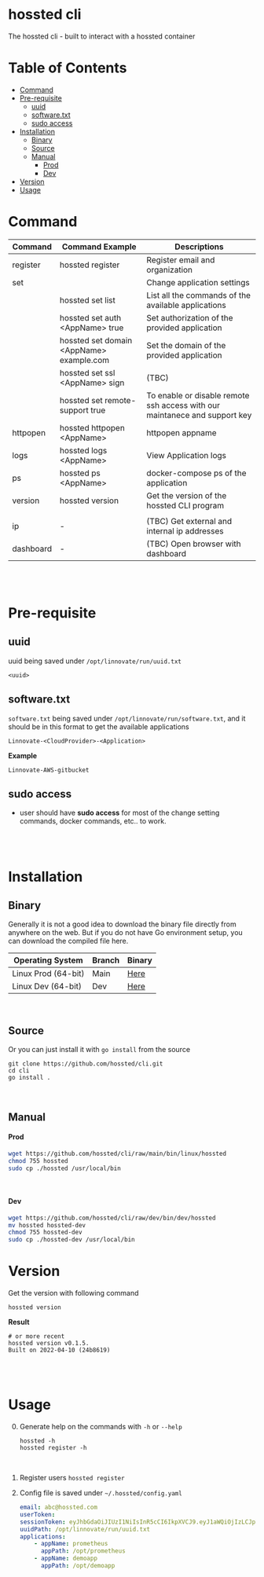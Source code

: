 # hossted cli
The hossted cli - built to interact with a hossted container
<br/>

<!-- markdown-toc start - Don't edit this section. Run M-x markdown-toc-refresh-toc -->
# Table of Contents
- [Command](#command)
- [Pre-requisite](#pre-requisite)
    - [uuid](#uuid)
    - [software.txt](#softwaretxt)
    - [sudo access](#sudo-access)
- [Installation](#installation)
    - [Binary](#binary)
    - [Source](#source)
    - [Manual](#manual)
        - [Prod](#prod)
        - [Dev](#dev)
- [Version](#version)
- [Usage](#usage)

<!-- markdown-toc end -->


# Command
| Command   | Command Example                            | Descriptions                                                               |
|-----------|--------------------------------------------|----------------------------------------------------------------------------|
| register  | hossted register                           | Register email and organization                                            |
| set       |                                            | Change application settings                                                |
|           | hossted set list                           | List all the commands of the available applications                        |
|           | hossted set auth \<AppName\> true          | Set authorization of the provided application                              |
|           | hossted set domain \<AppName\> example.com | Set the domain of the provided application                                 |
|           | hossted set ssl \<AppName\> sign           | (TBC)                                                                      |
|           | hossted set remote-support true            | To enable or disable remote ssh access with our maintanece and support key |
| httpopen  | hossted httpopen \<AppName\>               | httpopen appname                                                           |
| logs      | hossted logs \<AppName\>                   | View Application logs                                                      |
| ps        | hossted ps \<AppName\>                     | docker-compose ps of the application                                       |
| version   | hossted version                            | Get the version of the hossted CLI program                                 |
|           |                                            |                                                                            |
| ip        | -                                          | (TBC) Get external and internal ip addresses                               |
| dashboard | -                                          | (TBC) Open browser with dashboard                                          |


<br/><br/>

# Pre-requisite
## uuid
  uuid being saved under `/opt/linnovate/run/uuid.txt`
  ```
  <uuid>
  ```

## software.txt
  `software.txt` being saved under `/opt/linnovate/run/software.txt`, and it should be in this format to get the available applications
  ```
  Linnovate-<CloudProvider>-<Application>
  ```

  __Example__
  ```
  Linnovate-AWS-gitbucket
  ```

## sudo access
- user should have **sudo access** for most of the change setting commands, docker commands, etc.. to work.

<br/><br/>

# Installation
## Binary
Generally it is not a good idea to download the binary file directly from anywhere on the web. But if you do not have Go environment setup, you can download the compiled file here.

| Operating System    | Branch | Binary                                                           |
|---------------------|--------|------------------------------------------------------------------|
| Linux Prod (64-bit) | Main   | [Here](https://github.com/hossted/cli/raw/main/bin/linux/hossted) |
| Linux Dev (64-bit)  | Dev    | [Here](https://github.com/hossted/cli/raw/dev/bin/dev/hossted)   |

<br/>

## Source
Or you can just install it with `go install` from the source
```
git clone https://github.com/hossted/cli.git
cd cli
go install .
```

<br/>

## Manual

#### Prod
```bash
wget https://github.com/hossted/cli/raw/main/bin/linux/hossted
chmod 755 hossted
sudo cp ./hossted /usr/local/bin
```

<br/>

#### Dev
```bash
wget https://github.com/hossted/cli/raw/dev/bin/dev/hossted
mv hossted hossted-dev
chmod 755 hossted-dev
sudo cp ./hossted-dev /usr/local/bin
```

# Version
Get the version with following command
```
hossted version
```

__Result__
```
# or more recent
hossted version v0.1.5.
Built on 2022-04-10 (24b8619)
```

<br/><br/>

# Usage
0. Generate help on the commands with `-h` or `--help`<br/>

   ```
   hossted -h
   hossted register -h
   ```
   <br/>

1. Register users
   `
   hossted register
   `
   <br/>

2. Config file is saved under `~/.hossted/config.yaml`
   ```yaml
   email: abc@hossted.com
   userToken:
   sessionToken: eyJhbGdaOiJIUzI1NiIsInR5cCI6IkpXVCJ9.eyJ1aWQiOjIzLCJpYXQiOjE2NDY4NDIxOTAsImV4cCI6MTY0NjkyODU5MH0.JMUCLFMHLznZ7Dc0uNFhFFS0J-LqoB_mAehnMFFwgfs
   uuidPath: /opt/linnovate/run/uuid.txt
   applications:
       - appName: prometheus
         appPath: /opt/prometheus
       - appName: demoapp
         appPath: /opt/demoapp
   ```

